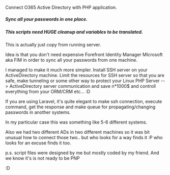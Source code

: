 Connect O365 Active Directory with PHP application.

##### Sync all your passwords in one place.


##### This scripts need HUGE cleanup and variables to be translated.



This is actually just copy from running server.


Idea is that you don't need expensive Forefront Identity Manager MIcrosoft aka FIM in order to sync all your passwords from one machine.


I managed to make it much more simpler. Install SSH server on your ActiveDirectory machine. Limit the resources for SSH server so that you are safe, make tunneling or some other way to protect your Linux PHP Server --> ActiveDirectory server communication and save n*1000$ and controll everything from your ORM/CRM etc... :D


If you are using Laravel, it's quite elegant to make ssh connection, execute command, get the response and make queue for propagating/changing passwords in another systems.


In my particular case this was something like 5-6 different systems.

Also we had two different ADs in two different machines so it was bit unusual how to connect those two.. but who looks for a way finds it :P who looks for an excuse finds it too.


p.s. script files were designed by me but mostly coded by my friend.
And we know it's is not ready to be PNP

:D
